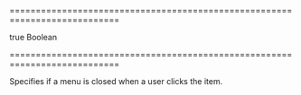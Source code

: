 ===========================================================================
<!--default-->true<!--/default-->
<!--type-->Boolean<!--/type-->
===========================================================================

<!--shortDescription-->
Specifies if a menu is closed when a user clicks the item.
<!--/shortDescription-->

<!--fullDescription-->

<!--/fullDescription-->